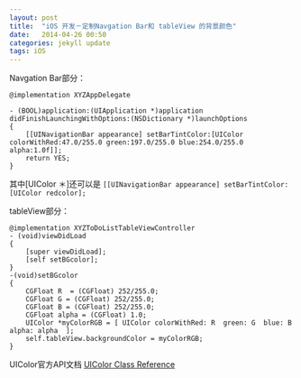 ```yaml
---
layout: post
title:  "iOS 开发－定制Navgation Bar和 tableView 的背景颜色"
date:   2014-04-26 00:50
categories: jekyll update
tags: iOS
---
```


Navgation Bar部分：

```
@implementation XYZAppDelegate

- (BOOL)application:(UIApplication *)application didFinishLaunchingWithOptions:(NSDictionary *)launchOptions
{
    [[UINavigationBar appearance] setBarTintColor:[UIColor colorWithRed:47.0/255.0 green:197.0/255.0 blue:254.0/255.0 alpha:1.0f]];
    return YES;
}
```

其中[UIColor ＊]还可以是
`[[UINavigationBar appearance] setBarTintColor:[UIColor redcolor];`

tableView部分：

```
@implementation XYZToDoListTableViewController
- (void)viewDidLoad
{
    [super viewDidLoad];
    [self setBGcolor];
}
-(void)setBGcolor
{
    CGFloat R  = (CGFloat) 252/255.0;
    CGFloat G = (CGFloat) 252/255.0;
    CGFloat B = (CGFloat) 252/255.0;
    CGFloat alpha = (CGFloat) 1.0;
    UIColor *myColorRGB = [ UIColor colorWithRed: R  green: G  blue: B  alpha: alpha  ];
    self.tableView.backgroundColor = myColorRGB;
}
```

UIColor官方API文档
[UIColor Class Reference](https://developer.apple.com/library/ios/documentation/UIKit/Reference/UIColor_Class/Reference/Reference.html#jumpTo_3)